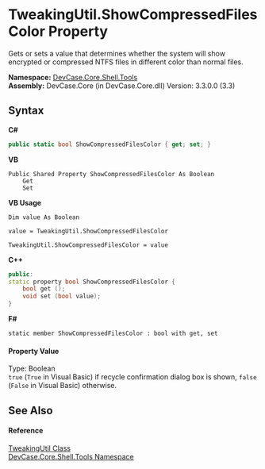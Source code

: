 # TweakingUtil.ShowCompressedFilesColor Property 
 

Gets or sets a value that determines whether the system will show encrypted or compressed NTFS files in different color than normal files.

**Namespace:**&nbsp;<a href="N_DevCase_Core_Shell_Tools">DevCase.Core.Shell.Tools</a><br />**Assembly:**&nbsp;DevCase.Core (in DevCase.Core.dll) Version: 3.3.0.0 (3.3)

## Syntax

**C#**<br />
``` C#
public static bool ShowCompressedFilesColor { get; set; }
```

**VB**<br />
``` VB
Public Shared Property ShowCompressedFilesColor As Boolean
	Get
	Set
```

**VB Usage**<br />
``` VB Usage
Dim value As Boolean

value = TweakingUtil.ShowCompressedFilesColor

TweakingUtil.ShowCompressedFilesColor = value
```

**C++**<br />
``` C++
public:
static property bool ShowCompressedFilesColor {
	bool get ();
	void set (bool value);
}
```

**F#**<br />
``` F#
static member ShowCompressedFilesColor : bool with get, set

```


#### Property Value
Type: Boolean<br />`true` (`True` in Visual Basic) if recycle confirmation dialog box is shown, `false` (`False` in Visual Basic) otherwise.

## See Also


#### Reference
<a href="T_DevCase_Core_Shell_Tools_TweakingUtil">TweakingUtil Class</a><br /><a href="N_DevCase_Core_Shell_Tools">DevCase.Core.Shell.Tools Namespace</a><br />